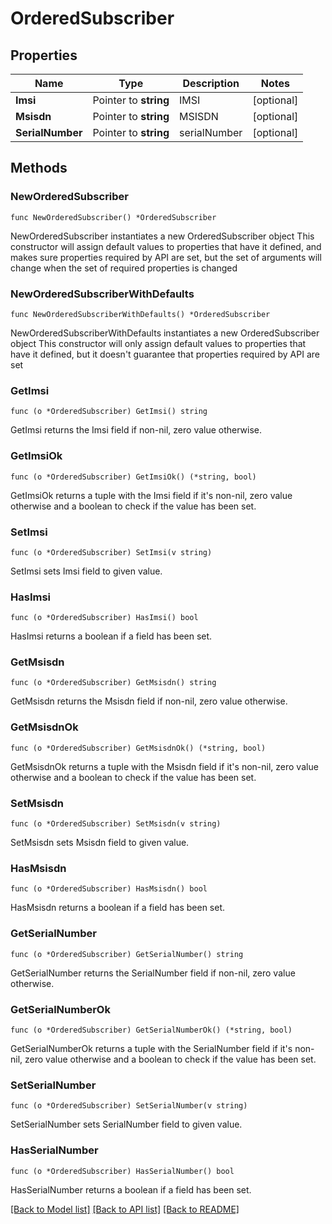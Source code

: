 # OrderedSubscriber

## Properties

Name | Type | Description | Notes
------------ | ------------- | ------------- | -------------
**Imsi** | Pointer to **string** | IMSI | [optional] 
**Msisdn** | Pointer to **string** | MSISDN | [optional] 
**SerialNumber** | Pointer to **string** | serialNumber | [optional] 

## Methods

### NewOrderedSubscriber

`func NewOrderedSubscriber() *OrderedSubscriber`

NewOrderedSubscriber instantiates a new OrderedSubscriber object
This constructor will assign default values to properties that have it defined,
and makes sure properties required by API are set, but the set of arguments
will change when the set of required properties is changed

### NewOrderedSubscriberWithDefaults

`func NewOrderedSubscriberWithDefaults() *OrderedSubscriber`

NewOrderedSubscriberWithDefaults instantiates a new OrderedSubscriber object
This constructor will only assign default values to properties that have it defined,
but it doesn't guarantee that properties required by API are set

### GetImsi

`func (o *OrderedSubscriber) GetImsi() string`

GetImsi returns the Imsi field if non-nil, zero value otherwise.

### GetImsiOk

`func (o *OrderedSubscriber) GetImsiOk() (*string, bool)`

GetImsiOk returns a tuple with the Imsi field if it's non-nil, zero value otherwise
and a boolean to check if the value has been set.

### SetImsi

`func (o *OrderedSubscriber) SetImsi(v string)`

SetImsi sets Imsi field to given value.

### HasImsi

`func (o *OrderedSubscriber) HasImsi() bool`

HasImsi returns a boolean if a field has been set.

### GetMsisdn

`func (o *OrderedSubscriber) GetMsisdn() string`

GetMsisdn returns the Msisdn field if non-nil, zero value otherwise.

### GetMsisdnOk

`func (o *OrderedSubscriber) GetMsisdnOk() (*string, bool)`

GetMsisdnOk returns a tuple with the Msisdn field if it's non-nil, zero value otherwise
and a boolean to check if the value has been set.

### SetMsisdn

`func (o *OrderedSubscriber) SetMsisdn(v string)`

SetMsisdn sets Msisdn field to given value.

### HasMsisdn

`func (o *OrderedSubscriber) HasMsisdn() bool`

HasMsisdn returns a boolean if a field has been set.

### GetSerialNumber

`func (o *OrderedSubscriber) GetSerialNumber() string`

GetSerialNumber returns the SerialNumber field if non-nil, zero value otherwise.

### GetSerialNumberOk

`func (o *OrderedSubscriber) GetSerialNumberOk() (*string, bool)`

GetSerialNumberOk returns a tuple with the SerialNumber field if it's non-nil, zero value otherwise
and a boolean to check if the value has been set.

### SetSerialNumber

`func (o *OrderedSubscriber) SetSerialNumber(v string)`

SetSerialNumber sets SerialNumber field to given value.

### HasSerialNumber

`func (o *OrderedSubscriber) HasSerialNumber() bool`

HasSerialNumber returns a boolean if a field has been set.


[[Back to Model list]](../README.md#documentation-for-models) [[Back to API list]](../README.md#documentation-for-api-endpoints) [[Back to README]](../README.md)


